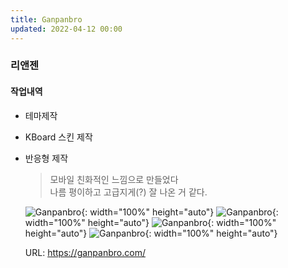 ```yaml
---
title: Ganpanbro 
updated: 2022-04-12 00:00
---
```


### 리앤젠
  
#### 작업내역
- 테마제작
- KBoard 스킨 제작
- 반응형 제작
  
	>모바일 친화적인 느낌으로 만들었다  
	>나름 평이하고 고급지게(?) 잘 나온 거 같다.
 
	![Ganpanbro](https://github.com/project0210/project0210.github.io/blob/master/_posts/images/ganpanbro/001.png?raw=true){: width="100%" height="auto"}
	![Ganpanbro](https://github.com/project0210/project0210.github.io/blob/master/_posts/images/ganpanbro/002.png?raw=true){: width="100%" height="auto"}
	![Ganpanbro](https://github.com/project0210/project0210.github.io/blob/master/_posts/images/ganpanbro/003.png?raw=true){: width="100%" height="auto"}
	![Ganpanbro](https://github.com/project0210/project0210.github.io/blob/master/_posts/images/ganpanbro/004.png?raw=true){: width="100%" height="auto"}
  
	URL: https://ganpanbro.com/
